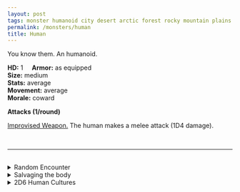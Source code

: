 ```yaml
---
layout: post
tags: monster humanoid city desert arctic forest rocky mountain plains  jungle sea swamp 
permalink: /monsters/human
title: Human
---
```


You know them. An humanoid.

**HD:** 1  &nbsp; &nbsp;  **Armor:** as equipped <br>
**Size:** medium <br>
**Stats:** average<br>
**Movement:** average <br>
**Morale:** coward <br>

**Attacks (1/round)**

<ins>Improvised Weapon.</ins> The human makes a melee attack (1D4 damage).

<br>

---

<br>

<details markdown="1">
<summary>Random Encounter</summary>

1. **Monster:** roll 1D6:
    1. <ins>Bandits:</ins> 1D8 [Human Bandits](/monsters/bandits)
    1. <ins>Merchants:</ins> 1D4 merchants & 1D4 [bodyguards](/monsters/soldier)
    1. <ins>Guards:</ins> 1D8 [Human Soldiers](/monsters/soldier)
    1. <ins>Commoners:</ins> 1D6 of them. Roll on the [random career](http://tenfootpolemic.blogspot.com/2014/01/200-failed-medieval-careers.html) table.
    1. <ins>Nobles:</ins> 1D4 nobles, 1 [entertainer](/monsters/entertainer) & 1D4 [knights](/monsters/knight)
    1. <ins>Rival Party:</ins> 1 [mage](/monsters/mage), 1 [soldier](/monsters/soldier), 1 [rogue](/monsters/bandit), 1 [cleric](/monsters/priest)
1. **Lair:** Roadside camp, with food cooking. 50% chance that the person doing the watch is asleep. <br>    &nbsp; OR <br>    **Omen:** Voices talking.
1. **Spoor:** Somebody recently peed here.
1. **Tracks:** Foot tracks.
1. **Trace:** A sign pointing to the nearest town.
1. **Trace:** Discarded, half-eaten local fruit or meat.
</details>

<details markdown="1">
<summary>Salvaging the body</summary>

You find ... (Roll as many times as the HD of the monster)

1. Nothing.
1. Nothing
1. Nothing
1. A ration.
1. A [random tool](http://tenfootpolemic.blogspot.com/2014/01/200-failed-medieval-careers.html)
1. A few gold coins (mundane)
</details>

<details markdown="1">
<summary>2D6 Human Cultures</summary>

Combine the result of both tables to get the broad lines of this humanoid culture in this part of the world.

**Cultures**
1. The ones that live in fortified cities protected by a feudal lord.
1. The ones that are deeply religious and god fearing.
1. The ones that are nomadic, traveling the land in their wagons.
1. The ones that value gold above all else in mercantile oligarchies.
1. The ones that are outlaws.
1. The ones that libe in tribal villages.

**Features**
1. Their community is divided in two factions that hate each other and wage a covert war.
1. Their community is plagued by secret demon cults.
1. Their leader has been abducted by (1D4): 1, the fey; 2, a rival faction; 3, a dragon; 4, bandits.
1. They are famished. Impoverished by an occupying army.
1. A powerful wizard lives among them.
1. They are at war.
</details>
